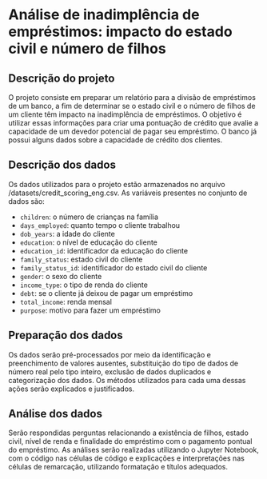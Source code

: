 # Análise de inadimplência de empréstimos: impacto do estado civil e número de filhos

## Descrição do projeto

O projeto consiste em preparar um relatório para a divisão de empréstimos de um banco, a fim de determinar se o estado civil e o número de filhos de um cliente têm impacto na inadimplência de empréstimos. O objetivo é utilizar essas informações para criar uma pontuação de crédito que avalie a capacidade de um devedor potencial de pagar seu empréstimo. O banco já possui alguns dados sobre a capacidade de crédito dos clientes.

## Descrição dos dados

Os dados utilizados para o projeto estão armazenados no arquivo /datasets/credit_scoring_eng.csv. As variáveis presentes no conjunto de dados são:

* `children`: o número de crianças na família
* `days_employed`: quanto tempo o cliente trabalhou
* `dob_years`: a idade do cliente
* `education`: o nível de educação do cliente
* `education_id`: identificador da educação do cliente
* `family_status`: estado civil do cliente
* `family_status_id`: identificador do estado civil do cliente
* `gender`: o sexo do cliente
* `income_type`: o tipo de renda do cliente
* `debt`: se o cliente já deixou de pagar um empréstimo
* `total_income`: renda mensal
* `purpose`: motivo para fazer um empréstimo

## Preparação dos dados

Os dados serão pré-processados por meio da identificação e preenchimento de valores ausentes, substituição do tipo de dados de número real pelo tipo inteiro, exclusão de dados duplicados e categorização dos dados. Os métodos utilizados para cada uma dessas ações serão explicados e justificados.

## Análise dos dados

Serão respondidas perguntas relacionando a existência de filhos, estado civil, nível de renda e finalidade do empréstimo com o pagamento pontual do empréstimo. As análises serão realizadas utilizando o Jupyter Notebook, com o código nas células de código e explicações e interpretações nas células de remarcação, utilizando formatação e títulos adequados.

